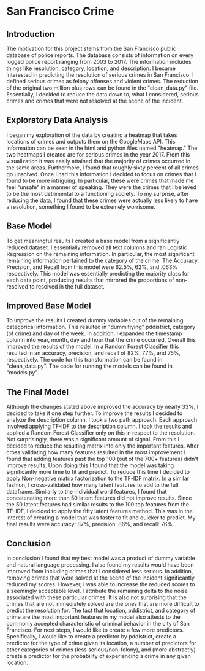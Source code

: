 # San Francisco Crime

## Introduction

The motivation for this project stems from the San Francisco public database of police reports. The database consists of information on every logged police report ranging from 2003 to 2017. The information includes things like resolution, category, location, and description. I became interested in predicting the resolution of serious crimes in San Francisco. I defined serious crimes as felony offenses and violent crimes. The reduction of the original two million plus rows can be found in the "clean_data.py" file. Essentially, I decided to reduce the data down to, what I considered, serious crimes and crimes that were not resolved at the scene of the incident.

## Exploratory Data Analysis

I began my exploration of the data by creating a heatmap that takes locations of crimes and outputs them on the GoogleMaps API. This information can be seen in the html and python files named "heatmap." The two heatmaps I created are for serious crimes in the year 2017. From this visualization it was easily attained that the majority of crimes occurred in the same areas. Furthermore, I found that roughly sixty percent of all crimes go unsolved. Once I had this information I decided to focus on crimes that I found to be more intriguing. In particular, these were crimes that made me feel "unsafe" in a manner of speaking. They were the crimes that I believed to be the most detrimental to a functioning society. To my surprise, after reducing the data, I found that these crimes were actually less likely to have a resolution, something I found to be extremely worrisome.

## Base Model

To get meaningful results I created a base model from a significantly reduced dataset. I essentially removed all text columns and ran Logistic Regression on the remaining information. In particular, the most significant remaining information pertained to the category of the crime. The Accuracy, Precision, and Recall from this model were 62.5%, 62%, and .063% respectively. This model was essentially predicting the majority class for each data point, producing results that mirrored the proportions of non-resolved to resolved in the full dataset.

## Improved Base Model

To improve the results I created dummy variables out of the remaining categorical information. This resulted in "dummifiying" pddistrict, category (of crime) and day of the week. In addition, I expanded the timestamp column into year, month, day and hour that the crime occurred. Overall this improved the results of the model. In a Random Forest Classifier this resulted in an accuracy, precision, and recall of 82%, 77%, and 75%, respectively. The code for this transformation can be found in "clean_data.py". The code for running the models can be found in "models.py".

## The Final Model

Although the changes stated above improved the accuracy by nearly 33%, I decided to take it one step further. To improve the results I decided to analyze the description column. I took a two path approach. Each approach involved applying TF-IDF to the description column. I took the results and applied a Random Forest Classifier only on this in respect to the resolution. Not surprisingly, there was a significant amount of signal. From this I decided to reduce the resulting matrix into only the important features. After cross validating how many features resulted in the most improvement I found that adding features past the top 100 (out of the 700+ features) didn't improve results. Upon doing this I found that the model was taking significantly more time to fit and predict. To reduce this time I decided to apply Non-negative matrix factorization to the TF-IDF matrix. In a similar fashion, I cross-validated how many latent features to add to the full dataframe. Similarly to the individual word features, I found that concatenating more than 50 latent features did not improve results. Since the 50 latent features had similar results to the 100 top features from the TF-IDF, I decided to apply the fifty latent features method. This was in the interest of creating a model that was faster to fit and quicker to predict. My final results were accuracy: 87%, precision: 86%, and recall: 76%.

## Conclusion
In conclusion I found that my best model was a product of dummy variable and natural language processing. I also found my results would have been improved from including crimes that I considered less serious. In addition, removing crimes that were solved at the scene of the incident significantly reduced my scores. However, I was able to increase the reduced scores to a seemingly acceptable level. I attribute the remaining delta to the noise associated with these particular crimes. It is also not surprising that the crimes that are not immediately solved are the ones that are more difficult to predict the resolution for. The fact that location, pddistrict, and category of crime are the most important features in my model also attests to the commonly accepted characteristic of criminal behavior in the city of San Francisco. For next steps, I would like to create a few more predictors. Specifically, I would like to create a predictor by pddistrict, create a predictor for the type of crime given its location, a number of predictors for other categories of crimes (less serious/non-felony), and (more abstractly) create a predictor for the probability of experiencing a crime in any given location.
